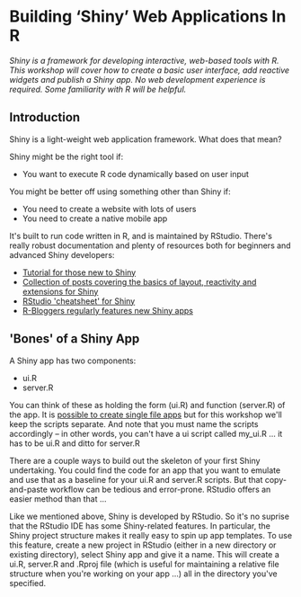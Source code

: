 # Building ‘Shiny’ Web Applications In R

*Shiny is a framework for developing interactive, web-based tools with R. This workshop will cover how to create a basic user interface, add reactive widgets and publish a Shiny app. No web development experience is required. Some familiarity with R will be helpful.*

## Introduction

Shiny is a light-weight web application framework. What does that mean? 

Shiny might be the right tool if:

- You want to execute R code dynamically based on user input

You might be better off using something other than Shiny if:

- You need to create a website with lots of users
- You need to create a native mobile app


It's built to run code written in R, and is maintained by RStudio. There's really robust documentation and plenty of resources both for beginners and advanced Shiny developers:

- [Tutorial for those new to Shiny](http://shiny.rstudio.com/tutorial/)
- [Collection of posts covering the basics of layout, reactivity and extensions for Shiny](http://shiny.rstudio.com/articles/)
- [RStudio 'cheatsheet' for Shiny](https://www.rstudio.com/wp-content/uploads/2015/02/shiny-cheatsheet.pdf)
- [R-Bloggers regularly features new Shiny apps](http://www.r-bloggers.com/?s=shiny)


## 'Bones' of a Shiny App

A Shiny app has two components:

- ui.R
- server.R

You can think of these as holding the form (ui.R) and function (server.R) of the app. It is [possible to create single file apps](http://shiny.rstudio.com/articles/single-file.html) but for this workshop we'll keep the scripts separate. And note that you must name the scripts accordingly – in other words, you can't have a ui script called my_ui.R ... it has to be ui.R and ditto for server.R

There are a couple ways to build out the skeleton of your first Shiny undertaking. You could find the code for an app that you want to emulate and use that as a baseline for your ui.R and server.R scripts. But that copy-and-paste workflow can be tedious and error-prone. RStudio offers an easier method than that ... 

Like we mentioned above, Shiny is developed by RStudio. So it's no suprise that the RStudio IDE has some Shiny-related features. In particular, the Shiny project structure makes it really easy to spin up app templates. To use this feature, create a new project in RStudio (either in a new directory or existing directory), select Shiny app and give it a name. This will create a ui.R, server.R and .Rproj file (which is useful for maintaining a relative file structure when you're working on your app ...) all in the directory you've specified.





